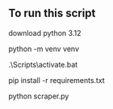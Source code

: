 ## To run this script

download python 3.12

python -m venv venv

.\Scripts\activate.bat

pip install -r requirements.txt
<!-- pip install selenium requests webdriver-manager -->

python scraper.py